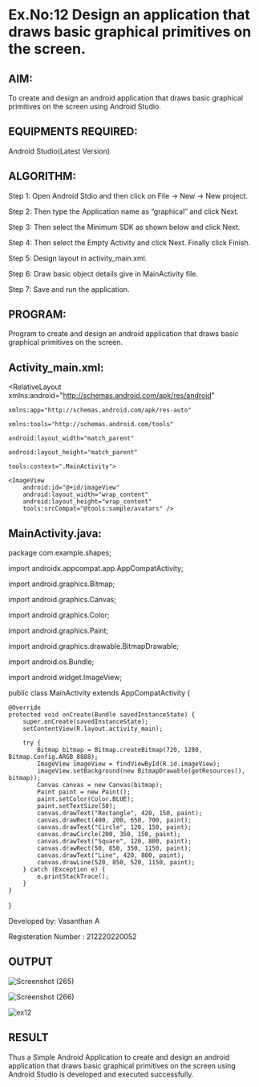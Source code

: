 
# Ex.No:12 Design an application that draws basic graphical primitives on the screen.


## AIM:

To create and design an android application that draws basic graphical primitives on the screen using Android Studio.

## EQUIPMENTS REQUIRED:

Android Studio(Latest Version)

## ALGORITHM:

Step 1: Open Android Stdio and then click on File -> New -> New project.

Step 2: Then type the Application name as “graphical″ and click Next. 

Step 3: Then select the Minimum SDK as shown below and click Next.

Step 4: Then select the Empty Activity and click Next. Finally click Finish.

Step 5: Design layout in activity_main.xml.

Step 6: Draw basic object details give in MainActivity file.

Step 7: Save and run the application.

## PROGRAM:
Program to create and design an android application that draws basic graphical primitives on the screen.

## Activity_main.xml:
<?xml version="1.0" encoding="utf-8"?>

<RelativeLayout xmlns:android="http://schemas.android.com/apk/res/android"
                
    xmlns:app="http://schemas.android.com/apk/res-auto"
                
    xmlns:tools="http://schemas.android.com/tools"
                
    android:layout_width="match_parent"
                
    android:layout_height="match_parent"
                
    tools:context=".MainActivity">

    <ImageView
        android:id="@+id/imageView"
        android:layout_width="wrap_content"
        android:layout_height="wrap_content"
        tools:srcCompat="@tools:sample/avatars" />
</RelativeLayout>


## MainActivity.java:
package com.example.shapes;

import androidx.appcompat.app.AppCompatActivity;

import android.graphics.Bitmap;

import android.graphics.Canvas;

import android.graphics.Color;

import android.graphics.Paint;

import android.graphics.drawable.BitmapDrawable;

import android.os.Bundle;

import android.widget.ImageView;

public class MainActivity extends AppCompatActivity {

    @Override
    protected void onCreate(Bundle savedInstanceState) {
        super.onCreate(savedInstanceState);
        setContentView(R.layout.activity_main);

        try {
            Bitmap bitmap = Bitmap.createBitmap(720, 1280, Bitmap.Config.ARGB_8888);
            ImageView imageView = findViewById(R.id.imageView);
            imageView.setBackground(new BitmapDrawable(getResources(), bitmap));
            Canvas canvas = new Canvas(bitmap);
            Paint paint = new Paint();
            paint.setColor(Color.BLUE);
            paint.setTextSize(50);
            canvas.drawText("Rectangle", 420, 150, paint);
            canvas.drawRect(400, 200, 650, 700, paint);
            canvas.drawText("Circle", 120, 150, paint);
            canvas.drawCircle(200, 350, 150, paint);
            canvas.drawText("Square", 120, 800, paint);
            canvas.drawRect(50, 850, 350, 1150, paint);
            canvas.drawText("Line", 420, 800, paint);
            canvas.drawLine(520, 850, 520, 1150, paint);
        } catch (Exception e) {
            e.printStackTrace();
        }
    }
}


Developed by: Vasanthan A

Registeration Number : 212220220052


## OUTPUT

![Screenshot (265)](https://github.com/Aishwarya-TM/Mobile-Application-Development/assets/127846109/e486c6df-d5b6-4bca-bc59-02bc32b00f38)

![Screenshot (266)](https://github.com/Aishwarya-TM/Mobile-Application-Development/assets/127846109/c654c016-05a9-441c-afd0-62cbd6749d53)

![ex12](https://github.com/Aishwarya-TM/Mobile-Application-Development/assets/127846109/097e4c9e-8b3c-4f2a-b612-9afb363c03ce)

## RESULT
Thus a Simple Android Application to create and design an android application that draws basic graphical primitives on the screen using Android Studio is developed and executed successfully.
